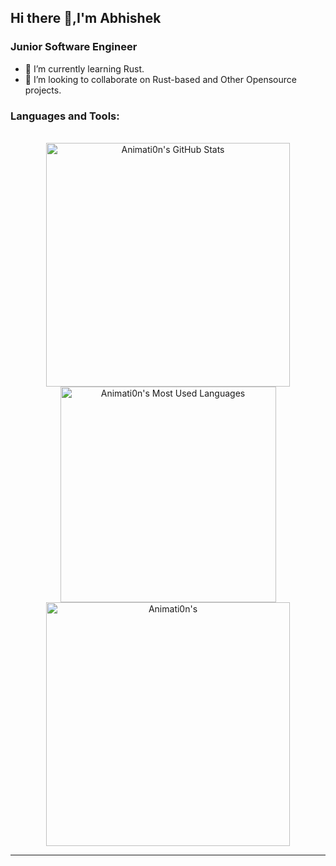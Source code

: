 ## Hi there 👋,I'm Abhishek

### Junior Software Engineer

- 🌱 I’m currently learning Rust.
- 👯 I’m looking to collaborate on Rust-based and Other Opensource projects.
### Languages and Tools:
<br>

<div align=center>
  <img width=390 src="https://github-readme-stats.vercel.app/api?username=Animati0n&theme=transparent&count_private=true&show_icons=true&rank_icon=github&locale=en" alt="Animati0n's GitHub Stats" />
  <img width=345 src="https://github-readme-stats.vercel.app/api/top-langs/?username=Animati0n&hide_progress=true&theme=transparent&count_private=true" alt="Animati0n's Most Used Languages" />
  <img width=390 src="https://github-readme-streak-stats.herokuapp.com/?user=Animati0n&theme=transparent&count_private=true&border_radius=10&locale=en" alt="Animati0n's" />
</div>

<hr>


<!-- - 🔭 I’m currently working on Money mangement system-->
<!--
<img alt="Html" src="./assets/html-icon.svg" height="100"> <img alt="CSS" src="./assets/css-icon.svg" height="100"> <img alt="JS" src="./assets/javascript-programming-language-icon.svg" height="100"> <img alt="PHP" src="./assets/php-programming-language-icon.svg" height="100"> <img alt="Git" src="./assets/git-icon.svg" height="100"> <img alt="Linux" src="./assets/Linux.svg" height="100"> <img alt="MySql" src="./assets/mysql-icon.svg" height="100"> <img alt="Mongodb" src="./assets/mongodb-icon.svg" height="100">

- ##### Frameworks
<img alt="Tailwindcss" src="./assets/tailwind-css-icon.svg" height="100"> <img alt="Bootstarp" src="./assets/bootstrap-5-logo-icon.svg" height="100"> <img alt="Laravel" src="./assets/laravel-icon.svg" height="100"> <img alt="React" src="./assets/react-js-icon.svg" height="100">


**Animati0n/Animati0n** is a ✨ _special_ ✨ repository because its `README.md` (this file) appears on your GitHub profile.

Here are some ideas to get you started:

- 🔭 I’m currently working on ...
- 🌱 I’m currently learning ...
- 👯 I’m looking to collaborate on ...
- 🤔 I’m looking for help with ...
- 💬 Ask me about ...
- 📫 How to reach me: ...
- 😄 Pronouns: ...
- ⚡ Fun fact: ...
-->
